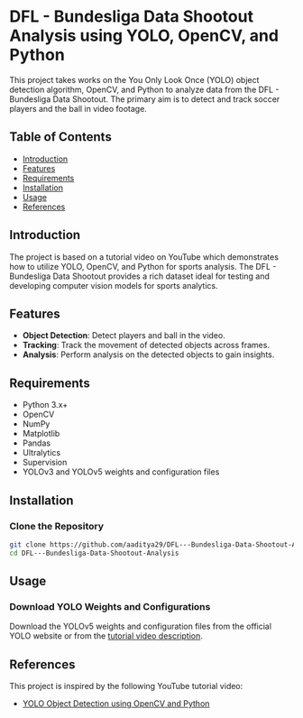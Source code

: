 # DFL - Bundesliga Data Shootout Analysis using YOLO, OpenCV, and Python

This project takes works on the You Only Look Once (YOLO) object detection algorithm, OpenCV, and Python to analyze data from the DFL - Bundesliga Data Shootout. The primary aim is to detect and track soccer players and the ball in video footage.

## Table of Contents

- [Introduction](#introduction)
- [Features](#features)
- [Requirements](#requirements)
- [Installation](#installation)
- [Usage](#usage)
- [References](#references)

## Introduction

The project is based on a tutorial video on YouTube which demonstrates how to utilize YOLO, OpenCV, and Python for sports analysis. The DFL - Bundesliga Data Shootout provides a rich dataset ideal for testing and developing computer vision models for sports analytics.

## Features

- **Object Detection**: Detect players and ball in the video.
- **Tracking**: Track the movement of detected objects across frames.
- **Analysis**: Perform analysis on the detected objects to gain insights.

## Requirements

- Python 3.x+
- OpenCV
- NumPy
- Matplotlib
- Pandas
- Ultralytics
- Supervision
- YOLOv3 and YOLOv5 weights and configuration files

## Installation

### Clone the Repository

```bash
git clone https://github.com/aaditya29/DFL---Bundesliga-Data-Shootout-Analysis.git
cd DFL---Bundesliga-Data-Shootout-Analysis
```

## Usage

### Download YOLO Weights and Configurations

Download the YOLOv5 weights and configuration files from the official YOLO website or from the [tutorial video description](https://www.youtube.com/watch?v=neBZ6huolkg).

## References

This project is inspired by the following YouTube tutorial video:

- [YOLO Object Detection using OpenCV and Python](https://www.youtube.com/watch?v=neBZ6huolkg)
